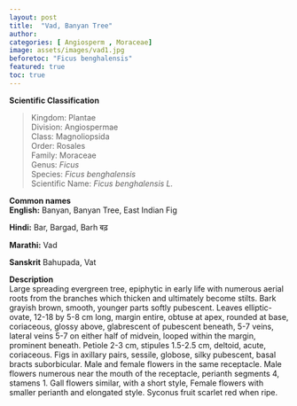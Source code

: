 ```yaml
---
layout: post
title:  "Vad, Banyan Tree"
author: 
categories: [ Angiosperm , Moraceae]
image: assets/images/vad1.jpg
beforetoc: "Ficus benghalensis"
featured: true
toc: true
---
```

  
**Scientific Classification**  
>Kingdom:			Plantae  
>Division:			Angiospermae  
>Class:				Magnoliopsida  
>Order:				Rosales  
>Family:			Moraceae  
>Genus:				*Ficus*  
>Species:			*Ficus benghalensis*  
>Scientific Name:	*Ficus benghalensis L.*  
  
**Common names**  
**English:** Banyan, Banyan Tree, East Indian Fig

**Hindi:**  Bar, Bargad, Barh बढ़

**Marathi:** Vad 

**Sanskrit** Bahupada, Vat
  
**Description**  
Large spreading evergreen tree, epiphytic in early life with numerous aerial roots from the branches which thicken and ultimately become stilts. Bark grayish brown, smooth, younger parts softly pubescent. Leaves elliptic-ovate, 12-18 by 5-8 cm long, margin entire, obtuse at apex, rounded at base, coriaceous, glossy above, glabrescent of pubescent beneath, 5-7 veins, lateral veins 5-7 on either half of midvein, looped within the margin, prominent beneath. Petiole 2-3 cm, stipules 1.5-2.5 cm, deltoid, acute, coriaceous. Figs in axillary pairs, sessile, globose, silky pubescent, basal bracts suborbicular. Male and female flowers in the same receptacle. Male flowers numerous near the mouth of the receptacle, perianth segments 4, stamens 1. Gall flowers similar, with a short style, Female flowers with smaller perianth and elongated style. Syconus fruit scarlet red when ripe.
